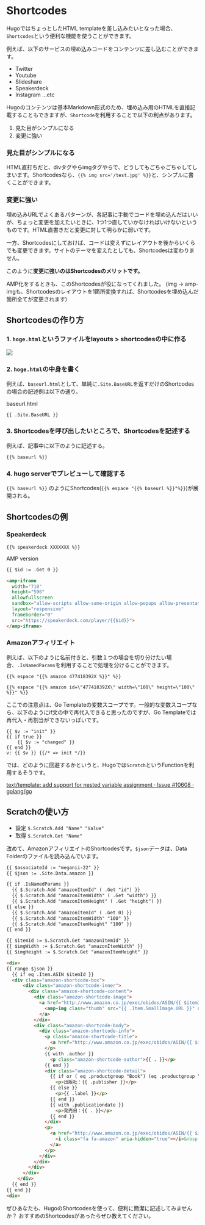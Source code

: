 
# Shortcodes

HugoではちょっとしたHTML templateを差し込みたいとなった場合、`Shortcodes`という便利な機能を使うことができます。

例えば、以下のサービスの埋め込みコードをコンテンツに差し込むことができます。

- Twitter
- Youtube
- Slideshare
- Speakerdeck
- Instagram ...etc


Hugoのコンテンツは基本Markdown形式のため、埋め込み用のHTMLを直接記載することもできますが、`Shortcode`を利用することで以下の利点があります。

1. 見た目がシンプルになる
1. 変更に強い


### 見た目がシンプルになる

HTML直打ちだと、divタグやらimgタグやらで、どうしてもごちゃごちゃしてしまいます。Shortcodesなら、`{{% img src='/test.jpg' %}}`と、シンプルに書くことができます。


### 変更に強い


埋め込みURLでよくあるパターンが、各記事に手動でコードを埋め込んだはいいが、ちょっと変更を加えたいときに、1つ1つ直していかなければいけないというものです。HTML直書きだと変更に対して明らかに弱いです。

一方、Shortcodesにしておけば、コードは変えずにレイアウトを後からいくらでも変更できます。サイトのテーマを変えたとしても、Shortcodesは変わりません。

このように**変更に強いのはShortcodesのメリットです。**

AMP化をするときも、このShortcodesが役になってくれました。 (img -> amp-imgも、Shortcodesのレイアウトを1箇所変換すれば、Shortcodesを埋め込んだ箇所全てが変更されます)



## Shortcodesの作り方

### 1. `hoge.html`というファイルをlayouts > shortcodesの中に作る

![](https://farm5.staticflickr.com/4419/36881344171_f5002848c5_o.png)

### 2. `hoge.html`の中身を書く

例えば、`baseurl.html`として、単純に`.Site.BaseURL`を返すだけのShortcodesの場合の記述例は以下の通り。

baseurl.html

```
{{ .Site.BaseURL }}
```

### 3. Shortcodesを呼び出したいところで、Shortcodesを記述する

例えば、記事中に以下のように記述する。


```
{{% baseurl %}}
```

### 4. hugo serverでプレビューして確認する


`{{% baseurl %}}` のようにShortcodes(`{{% espace "{{% baseurl %}}"%}}`)が展開される。





## Shortcodesの例

### Speakerdeck

```
{{% speakerdeck XXXXXXX %}}
```

AMP version

```html
{{ $id := .Get 0 }}

<amp-iframe
  width="710"
  height="596"
  allowfullscreen
  sandbox="allow-scripts allow-same-origin allow-popups allow-presentation"
  layout="responsive"
  frameborder="0"
  src="https://speakerdeck.com/player/{{$id}}">
</amp-iframe>
```


### Amazonアフィリエイト

例えば、以下のように名前付きと、引数１つの場合を切り分けたい場合、`.IsNamedParams`を利用することで処理を分けることができます。

```
{{% espace "{{% amazon 477418392X %}}" %}}
```

```
{{% espace "{{% amazon id=\"477418392X\" width=\"100\" height=\"100\" %}}" %}}
```

ここでの注意点は、Go Templateの変数スコープです。一般的な変数スコープなら、以下のようにif文の中で再代入できると思ったのですが、Go Templateでは再代入・再割当ができないっぽいです。

```
{{ $v := "init" }}
{{ if true }}
    {{ $v := "changed" }}
{{ end }}
v: {{ $v }} {{/* => init */}}
```

では、どのように回避するかというと、Hugoでは`Scratch`というFunctionを利用するそうです。

[text/template: add support for nested variable assignment · Issue \#10608 · golang/go](https://github.com/golang/go/issues/10608)


## Scratchの使い方


- 設定 `$.Scratch.Add "Name" "Value"`
- 取得 `$.Scratch.Get "Name"`


改めて、AmazonアフィリエイトのShortcodesです。`$json`データは、Data Folderのファイルを読み込んでいます。

```html
{{ $associateId := "meganii-22" }}
{{ $json := .Site.Data.amazon }}

{{ if .IsNamedParams }}
  {{ $.Scratch.Add "amazonItemId" ( .Get "id") }}
  {{ $.Scratch.Add "amazonItemWidth" ( .Get "width") }}
  {{ $.Scratch.Add "amazonItemHeight" ( .Get "height") }}
{{ else }}
  {{ $.Scratch.Add "amazonItemId" ( .Get 0) }}
  {{ $.Scratch.Add "amazonItemWidth" "100" }}
  {{ $.Scratch.Add "amazonItemHeight" "100" }}
{{ end }}

{{ $itemId := $.Scratch.Get "amazonItemId" }}
{{ $imgWidth := $.Scratch.Get "amazonItemWidth" }}
{{ $imgHeight := $.Scratch.Get "amazonItemHeight" }}

<div>
{{ range $json }}
  {{ if eq .Item.ASIN $itemId }}
  <div class="amazon-shortcode-box">
      <div class="amazon-shortcode-inner">
        <div class="amazon-shortcode-content">
          <div class="amazon-shortcode-image">
            <a href="http://www.amazon.co.jp/exec/obidos/ASIN/{{ $itemId }}/{{ $associateId }}/" name="amazon-shortcode">
              <amp-img class="thumb" src="{{ .Item.SmallImage.URL }}" alt="{{ .title }}" width="{{ .Item.SmallImage.Width }}" height="{{ .Item.SmallImage.Height }}" layout="fixed" />
            </a>
          </div>
          <div class="amazon-shortcode-body">
            <div class="amazon-shortcode-info">
              <p class="amazon-shortcode-title">
                <a href="http://www.amazon.co.jp/exec/obidos/ASIN/{{ $itemId }}/{{ $associateId }}/" name="amazon-shortcode">{{ .Item.ItemAttributes.Title }}</a>
              </p>
              {{ with .author }}
                <p class="amazon-shortcode-author">{{ . }}</p>
              {{ end }}
              <div class="amazon-shortcode-detail">
                {{ if or ( eq .productgroup "Book") (eq .productgroup "eBooks") }}
                  <p>出版社：{{ .publisher }}</p>
                {{ else }}
                  <p>{{ .label }}</p>
                {{ end }}
                {{ with .publicationdate }}
                  <p>発売日：{{ . }}</p>
                {{ end }}
              </div>
              <p>
                <a href="http://www.amazon.co.jp/exec/obidos/ASIN/{{ $itemId }}/{{ $associateId }}/" name="backport">
                  <i class="fa fa-amazon" aria-hidden="true"></i>&nbsp;Amazonで詳細を見る
                </a>
              </p>
            </div>
          </div>
        </div>
      </div>
    </div>
  {{ end }}
{{ end }}
<div>
```


ぜひあなたも、HugoのShortcodesを使って、便利に簡潔に記述してみませんか？
おすすめのShortcodesがあったらぜひ教えてください。

